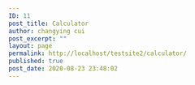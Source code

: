 ```yaml
---
ID: 11
post_title: Calculator
author: changying cui
post_excerpt: ""
layout: page
permalink: http://localhost/testsite2/calculator/
published: true
post_date: 2020-08-23 23:48:02
---
```

<!-- wp:group -->
<div class="wp-block-group"><div class="wp-block-group__inner-container"><!-- wp:formidable/calculator /--></div></div>
<!-- /wp:group -->